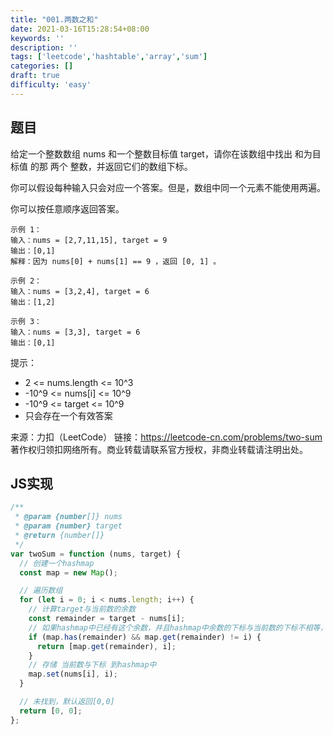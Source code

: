 ```yaml
---
title: "001.两数之和"
date: 2021-03-16T15:28:54+08:00
keywords: ''
description: ''
tags: ['leetcode','hashtable','array','sum']
categories: []
draft: true
difficulty: 'easy'
---
```


## 题目 

给定一个整数数组 nums 和一个整数目标值 target，请你在该数组中找出 和为目标值 的那 两个 整数，并返回它们的数组下标。

你可以假设每种输入只会对应一个答案。但是，数组中同一个元素不能使用两遍。

你可以按任意顺序返回答案。

```
示例 1：  
输入：nums = [2,7,11,15], target = 9  
输出：[0,1]  
解释：因为 nums[0] + nums[1] == 9 ，返回 [0, 1] 。  

示例 2：  
输入：nums = [3,2,4], target = 6  
输出：[1,2]  
 
示例 3：  
输入：nums = [3,3], target = 6  
输出：[0,1]  
```

提示：

- 2 <= nums.length <= 10^3    
- -10^9 <= nums[i] <= 10^9  
- -10^9 <= target <= 10^9  
- 只会存在一个有效答案  

来源：力扣（LeetCode）
链接：https://leetcode-cn.com/problems/two-sum
著作权归领扣网络所有。商业转载请联系官方授权，非商业转载请注明出处。

## JS实现 

```javascript
/**
 * @param {number[]} nums
 * @param {number} target
 * @return {number[]}
 */
var twoSum = function (nums, target) {
  // 创建一个hashmap
  const map = new Map();

  // 遍历数组
  for (let i = 0; i < nums.length; i++) {
    // 计算target与当前数的余数
    const remainder = target - nums[i];
    // 如果hashmap中已经有这个余数，并且hashmap中余数的下标与当前数的下标不相等，则返回[余数下标，当前数下标]
    if (map.has(remainder) && map.get(remainder) != i) {
      return [map.get(remainder), i];
    }
    // 存储 当前数与下标 到hashmap中
    map.set(nums[i], i);
  }

  // 未找到，默认返回[0,0]
  return [0, 0];
};
```

